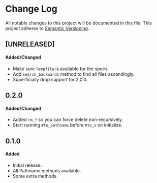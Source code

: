 # Change Log

All notable changes to this project will be documented in this file. This
project adheres to [Semantic Versioning](http://semver.org/).

## [UNRELEASED]
#### Added/Changed
- Make sure `Tempfile` is available for the specs.
- Add `search_backwards` method to find all files ascendingly.
- Superficially drop support for 2.0.0.

## 0.2.0
#### Added/Changed
- Added `rm_f` so you can force delete non-recursively.
- Start running `#to_pathname` before `#to_s` on initialize.

## 0.1.0
#### Added
- Initial release.
- All Pathname methods available.
- Some extra methods.
